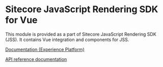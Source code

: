 # Sitecore JavaScript Rendering SDK for Vue

This module is provided as a part of Sitecore JavaScript Rendering SDK (JSS). It contains Vue integration and components for JSS.

<!---
@TODO: Update to next version docs before release
-->
[Documentation (Experience Platform)](https://doc.sitecore.com/xp/en/developers/hd/21/sitecore-headless-development/sitecore-javascript-rendering-sdk--jss--for-vue-js.html)

[API reference documentation](/ref-docs/sitecore-jss-vue/)
